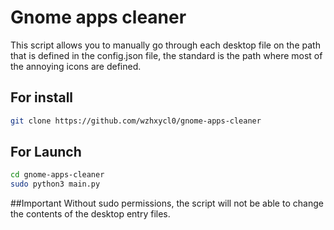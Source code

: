 # Gnome apps cleaner
This script allows you to manually go through each desktop file on the path that is defined in the config.json file, the standard is the path where most of the annoying icons are defined.
## For install
```bash
git clone https://github.com/wzhxycl0/gnome-apps-cleaner
```
## For Launch
```bash
cd gnome-apps-cleaner
sudo python3 main.py
```
##Important
Without sudo permissions, the script will not be able to change the contents of the desktop entry files.
